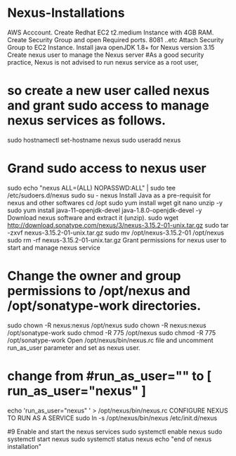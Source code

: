 # Nexus-Installations

AWS Acccount.
Create Redhat EC2 t2.medium Instance with 4GB RAM.
Create Security Group and open Required ports.
8081 ..etc
Attach Security Group to EC2 Instance.
Install java openJDK 1.8+ for Nexus version 3.15
Create nexus user to manage the Nexus server
#As a good security practice, Nexus is not advised to run nexus service as a root user, 
# so create a new user called nexus and grant sudo access to manage nexus services as follows. 
sudo hostnamectl set-hostname nexus
sudo useradd nexus
# Grand sudo access to nexus user
sudo echo "nexus ALL=(ALL) NOPASSWD:ALL" | sudo tee /etc/sudoers.d/nexus
sudo su - nexus
Install Java as a pre-requisit for nexus and other softwares
cd /opt
sudo yum install wget git nano unzip -y
sudo yum install java-11-openjdk-devel java-1.8.0-openjdk-devel -y
Download nexus software and extract it (unzip).
sudo wget http://download.sonatype.com/nexus/3/nexus-3.15.2-01-unix.tar.gz 
sudo tar -zxvf nexus-3.15.2-01-unix.tar.gz
sudo mv /opt/nexus-3.15.2-01 /opt/nexus
sudo rm -rf nexus-3.15.2-01-unix.tar.gz
Grant permissions for nexus user to start and manage nexus service
# Change the owner and group permissions to /opt/nexus and /opt/sonatype-work directories.
sudo chown -R nexus:nexus /opt/nexus
sudo chown -R nexus:nexus /opt/sonatype-work
sudo chmod -R 775 /opt/nexus
sudo chmod -R 775 /opt/sonatype-work
Open /opt/nexus/bin/nexus.rc file and uncomment run_as_user parameter and set as nexus user.
# change from #run_as_user="" to [ run_as_user="nexus" ]
echo  'run_as_user="nexus" ' > /opt/nexus/bin/nexus.rc
CONFIGURE NEXUS TO RUN AS A SERVICE
sudo ln -s /opt/nexus/bin/nexus /etc/init.d/nexus

#9 Enable and start the nexus services
sudo systemctl enable nexus
sudo systemctl start nexus
sudo systemctl status nexus
echo "end of nexus installation"
